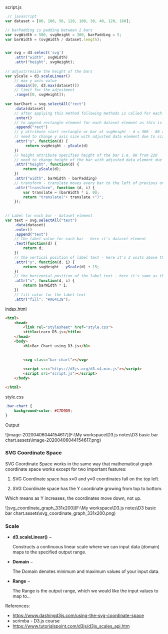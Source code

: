 script.js

```javascript
 // javascript
var dataset = [80, 100, 56, 120, 180, 30, 40, 120, 160];

// barPadding is padding between 2 bars
var svgWidth = 500, svgHeight = 300, barPadding = 5;
var barWidth = (svgWidth / dataset.length);


var svg = d3.select('svg')
    .attr("width", svgWidth)
    .attr("height", svgHeight);
    
// adjust/resize the height of the bars
var yScale = d3.scaleLinear()
	// max y axis value
    .domain([0, d3.max(dataset)])
	// limit for the adjustment
    .range([0, svgHeight]);
    
var barChart = svg.selectAll("rect")
    .data(dataset)
    // after applying this method following methods is called for each dataset element
    .enter()
    // to append rectangle element for each dataset element as this is bar chart
    .append("rect")
	// y attribute start rectangle or bar at svgHeight - d = 300 - 80 = 220 (svg graph y axis starts from top to bottom.)
	// need to change y axis size with adjusted data element due to scale
    .attr("y", function(d) {
         return svgHeight - yScale(d) 
    })						
	// height attribute specifies height of the bar i.e. 80 from 220
	// need to change height of the bar with adjusted data element due to scale
    .attr("height", function(d) { 
        return yScale(d); 
    })
    .attr("width", barWidth - barPadding)
	// transform - translate moves every bar to the left of previous one. without this bars overlap each other showing single tallest bar.
    .attr("transform", function (d, i) {
        var translate = [barWidth * i, 0]; 
        return "translate("+ translate +")";
    });
    
    
// Label for each bar - dataset element
var text = svg.selectAll("text")
    .data(dataset)
    .enter()
    .append("text")
    // the label value for each bar - here it's dataset element
    .text(function(d) {
        return d;
    })
    // the vertical position of label text - here it's 3 units above the bar
    .attr("y", function(d, i) {
        return svgHeight - yScale(d) + 15;
    })
    // the horizontal position of the label text - here it's same as the bar position
    .attr("x", function(d, i) {
        return barWidth * i;
    })
    // fill color for the label text
    .attr("fill", "#A64C38");
```

index.html

```html
<html>
    <head>
        <link rel="stylesheet" href="style.css">
        <title>Learn D3.js</title>
    </head>
    <body>
        <h1>Bar Chart using D3.js</h1>
        

        <svg class="bar-chart"></svg>
        
        <script src="https://d3js.org/d3.v4.min.js"></script>
        <script src="script.js"></script>
    </body>

</html>
```

style.css

```css
.bar-chart {
    background-color: #C7D9D9;
}
```

Output

![image-20200406044154617](F:\My workspace\D3.js notes\D3 basic bar chart.assets\image-20200406044154617.png)





### SVG Coordinate Space

SVG Coordinate Space works in the same way that mathematical graph coordinate space works except for two important features:

1. SVG Coordinate space has x=0 and y=0 coordinates fall on the top left.

2. SVG Coordinate space has the Y coordinate growing from top to bottom.

Which means as Y increases, the coordinates move down, not up.

![svg_coordinate_graph_331x200](F:\My workspace\D3.js notes\D3 basic bar chart.assets\svg_coordinate_graph_331x200.png)





### Scale

* **d3.scaleLinear()** − 

  Constructs a continuous linear scale where we can input data (domain) maps to the specified output range.

  

- **Domain** − 

  The Domain denotes minimum and maximum values of your input data.

  

- **Range** − 

  The Range is the output range, which we would like the input values to map to...



References: 

* https://www.dashingd3js.com/using-the-svg-coordinate-space
* scrimba - D3.js course
* https://www.tutorialspoint.com/d3js/d3js_scales_api.htm

